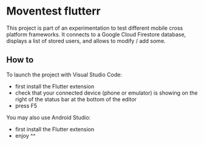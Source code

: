 # Moventest flutterr

This project is part of an experimentation to test different mobile cross platform frameworks.
It connects to a Google Cloud Firestore database, displays a list of stored users, and allows to modify / add some.

## How to
To launch the project with Visual Studio Code:
- first install the Flutter extension
- check that your connected device (phone or emulator) is showing on the right of the status bar at the bottom of the editor
- press F5

You may also use Android Studio:
- first install the Flutter extension
- enjoy ^^
